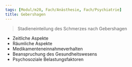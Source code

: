 ```yaml
---
tags: [Modul/m20, Fach/Anästhesie, Fach/Psychiatrie]
title: Gebershagen
---
```

> Stadieneinteilung des Schmerzes nach Gebershagen
- Zeitliche Aspekte
- Räumliche Aspekte
- Medikamenteneinnahmeverhalten
- Beanspruchung des Gesundheitswesens
- Psychosoziale Belastungsfaktoren